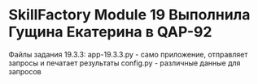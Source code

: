 # SkillFactory Module 19 Выполнила Гущина Екатерина в QAP-92

Файлы задания 19.3.3: app-19.3.3.py - само приложение, отправляет запросы и печатает результаты config.py - различные данные для запросов
